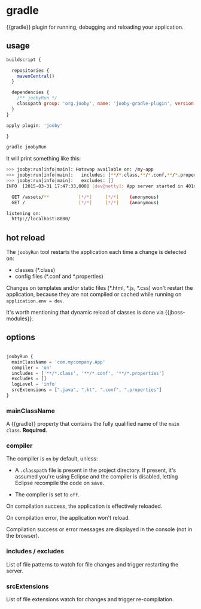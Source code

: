 # gradle

{{gradle}} plugin for running, debugging and reloading your application.

## usage

```js
buildscript {

  repositories {
    mavenCentral()
  }

  dependencies {
    /** joobyRun */
    classpath group: 'org.jooby', name: 'jooby-gradle-plugin', version: '{{version}}'
  }
}

apply plugin: 'jooby'

}
```

```bash
gradle joobyRun
```

It will print something like this:

```bash
>>> jooby:run[info|main]: Hotswap available on: /my-app
>>> jooby:run[info|main]:   includes: [**/*.class,**/*.conf,**/*.properties,*.js, src/*.js]
>>> jooby:run[info|main]:   excludes: []
INFO  [2015-03-31 17:47:33,000] [dev@netty]: App server started in 401ms

  GET /assets/**           [*/*]     [*/*]    (anonymous)
  GET /                    [*/*]     [*/*]    (anonymous)

listening on:
  http://localhost:8080/
```

## hot reload

The ```joobyRun``` tool restarts the application each time a change is detected on:

- classes (*.class)
- config files (*.conf and *.properties)

Changes on templates and/or static files (*.html, *.js, *.css) won't restart the application, because they are not compiled or cached while running on ```application.env = dev```.

It's worth mentioning that dynamic reload of classes is done via {{jboss-modules}}.

## options

```js

joobyRun {
  mainClassName = 'com.mycompany.App'
  compiler = 'on'
  includes = ['**/*.class', '**/*.conf', '**/*.properties']
  excludes = []
  logLevel = 'info'
  srcExtensions = [".java", ".kt", ".conf", ".properties"]
}

```

### mainClassName

A {{gradle}} property that contains the fully qualified name of the ```main class```. **Required**.

### compiler

The compiler is ```on``` by default, unless:

* A ```.classpath``` file is present in the project directory. If present, it's assumed you're using Eclipse and the compiler is disabled, letting Eclipse recompile the code on save.

* The compiler is set to ```off```.

On compilation success, the application is effectively reloaded.

On compilation error, the application won't reload.

Compilation success or error messages are displayed in the console (not in the browser).

### includes / excludes

List of file patterns to watch for file changes and trigger restarting the server.

### srcExtensions

List of file extensions watch for changes and trigger re-compilation.
